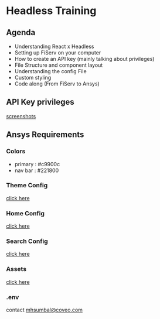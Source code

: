 # Headless Training

## Agenda
- Understanding React x Headless 
- Setting up FiServ on your computer
- How to create an API key (mainly talking about privileges)
- File Structure and component layout
- Understanding the config File
- Custom styling
- Code along (From FiServ to Ansys)


## API Key privileges

[screenshots](https://github.com/mhsumbal-coveo/Headless-Training/blob/main/API-Key_Screenshots.md) 


## Ansys Requirements

### Colors
- primary : #c9900c
- nav bar : #221800


### Theme Config

[click here](https://github.com/mhsumbal-coveo/Headless-Training/blob/main/Ansys/theme.tsx)

### Home Config

[click here](https://github.com/mhsumbal-coveo/Headless-Training/blob/main/Ansys/HomeConfig.tsx)


### Search Config

[click here](https://github.com/mhsumbal-coveo/Headless-Training/blob/main/Ansys/SearchConfig.tsx)


### Assets

[click here](https://github.com/mhsumbal-coveo/Headless-Training/tree/main/Ansys/Assets)


### .env
contact mhsumbal@coveo.com
